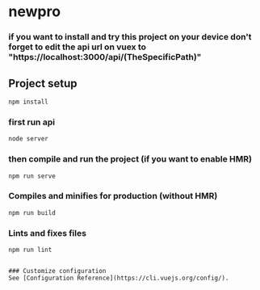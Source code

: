# newpro
### if you want to install and try this project on your device don't forget to edit the api url on vuex to "https://localhost:3000/api/(TheSpecificPath)" ###
## Project setup
```
npm install
```
### first run api 
```
node server
```
### then compile and run the project (if you want to enable HMR)
```
npm run serve
```

### Compiles and minifies for production (without HMR)
```
npm run build
```

### Lints and fixes files
```
npm run lint
```
```

### Customize configuration
See [Configuration Reference](https://cli.vuejs.org/config/).
